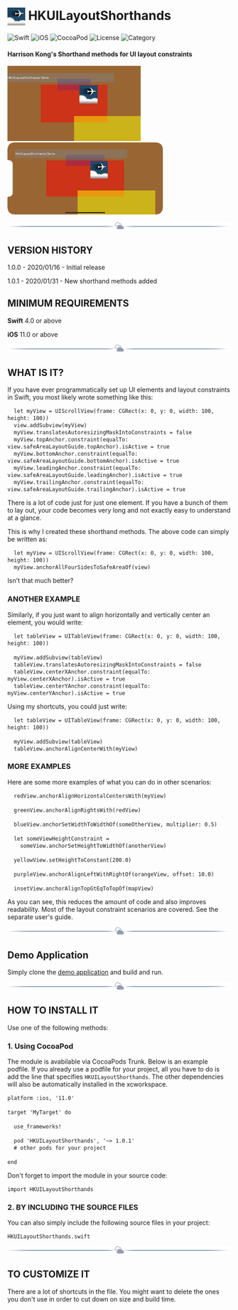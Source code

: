 # <img src="./docs/logo256.jpg" width="40" height="40" alt="skyRoute66 logo" style="vertical-align:middle"> HKUILayoutShorthands #
![Swift](https://img.shields.io/static/v1?label=Swift&message=4.0%20or%20above&color=%23FF4400&style=plastic) ![iOS](https://img.shields.io/static/v1?label=iOS&&message=11.0%20or%20above&color=yellow&style=plastic) ![CocoaPod](https://img.shields.io/static/v1?label=pod&message=1.0.1&color=brightgreen&style=plastic) ![License](https://img.shields.io/static/v1?label=license&message=MIT&color=blue&style=plastic) ![Category](https://img.shields.io/static/v1?label=category&message=User%20Interface&color=blueviolet&style=plastic)
#### Harrison Kong's Shorthand methods for UI layout constraints ####

<img src="screenshots/8Plus_Landscape.png" width="300" /> <img src="screenshots/XS_Landscape.png" width="350" />

<img src="./docs/cloudline.png" alt="---line---">

## VERSION HISTORY ##

1.0.0 - 2020/01/16 - Initial release

1.0.1 - 2020/01/31 - New shorthand methods added

## MINIMUM REQUIREMENTS ##

**Swift** 4.0 or above

**iOS** 11.0 or above

<img src="./docs/cloudline.png" alt="---line---">

## WHAT IS IT? ##

If you have ever programmatically set up UI elements and layout constraints in Swift, you most likely wrote something like this:

```
  let myView = UIScrollView(frame: CGRect(x: 0, y: 0, width: 100, height: 100))
  view.addSubview(myView)
  myView.translatesAutoresizingMaskIntoConstraints = false
  myView.topAnchor.constraint(equalTo: view.safeAreaLayoutGuide.topAnchor).isActive = true
  myView.bottomAnchor.constraint(equalTo: view.safeAreaLayoutGuide.bottomAnchor).isActive = true
  myView.leadingAnchor.constraint(equalTo: view.safeAreaLayoutGuide.leadingAnchor).isActive = true
  myView.trailingAnchor.constraint(equalTo: view.safeAreaLayoutGuide.trailingAnchor).isActive = true
```

There is a lot of code just for just one element. If you have a bunch of them to lay out, your code becomes very long and not exactly easy to understand at a glance.

This is why I created these shorthand methods. The above code can simply be written as:

```
  let myView = UIScrollView(frame: CGRect(x: 0, y: 0, width: 100, height: 100))
  myView.anchorAllFourSidesToSafeAreaOf(view)
```

Isn't that much better?

### ANOTHER EXAMPLE ###

Similarly, if you just want to align horizontally and vertically center an element, you would write:

```
  let tableView = UITableView(frame: CGRect(x: 0, y: 0, width: 100, height: 100))

  myView.addSubview(tableView)
  tableView.translatesAutoresizingMaskIntoConstraints = false
  tableView.centerXAnchor.constraint(equalTo: myView.centerXAnchor).isActive = true
  tableView.centerYAnchor.constraint(equalTo: myView.centerYAnchor).isActive = true
```

Using my shortcuts, you could just write:

```
  let tableView = UITableView(frame: CGRect(x: 0, y: 0, width: 100, height: 100))

  myView.addSubview(tableView)
  tableView.anchorAlignCenterWith(myView)
```

### MORE EXAMPLES ###

Here are some more examples of what you can do in other scenarios:

```
  redView.anchorAlignHorizontalCentersWith(myView)

  greenView.anchorAlignRightsWith(redView)

  blueView.anchorSetWidthToWidthOf(someOtherView, multiplier: 0.5)

  let someViewHeightConstraint =
    someView.anchorSetHeightToWidthOf(anotherView)

  yellowView.setHeightToConstant(200.0)

  purpleView.anchorAlignLeftWithRightOf(orangeView, offset: 10.0)

  insetView.anchorAlignTopGtEqToTopOf(mapView)
```

As you can see, this reduces the amount of code and also improves readability. Most of the layout constraint scenarios are covered. See the separate user's guide.

<img src="./docs/cloudline.png" alt="---line---">

## Demo Application ##

Simply clone the [demo application](https://github.com/harrisonkong/HKUILayoutShorthandsDemo) and build and run.

<img src="./docs/cloudline.png" alt="---line---">

## HOW TO INSTALL IT ##

Use one of the following methods:

### 1. Using CocoaPod ###

The module is avabilable via CocoaPods Trunk. Below is an example podfile. If you already use a podfile for your project, all you have to do is add the line that specifies `HKUILayoutShorthands`. The other dependencies will also be automatically installed in the xcworkspace.

```
platform :ios, '11.0'

target 'MyTarget' do

  use_frameworks!

  pod 'HKUILayoutShorthands', '~> 1.0.1'
  # other pods for your project

end
```

Don't forget to import the module in your source code:

```
import HKUILayoutShorthands
```

### 2. BY INCLUDING THE SOURCE FILES ###

You can also simply include the following source files in your project:

```
HKUILayoutShorthands.swift
```

<img src="./docs/cloudline.png" alt="---line---">

## TO CUSTOMIZE IT ##

There are a lot of shortcuts in the file. You might want to delete the ones you don't use in order to cut down on size and build time.
